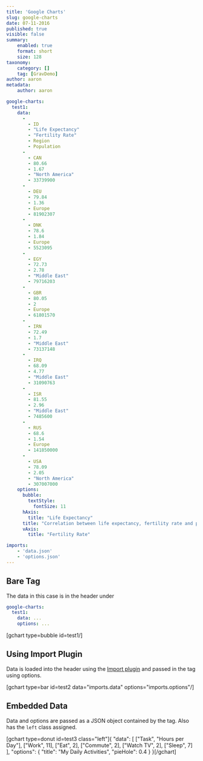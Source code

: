 ```yaml
---
title: 'Google Charts'
slug: google-charts
date: 07-11-2016
published: true
visible: false
summary:
    enabled: true
    format: short
    size: 128
taxonomy:
    category: []
    tag: [GravDemo]
author: aaron
metadata:
    author: aaron

google-charts: 
  test1: 
    data: 
      - 
        - ID
        - "Life Expectancy"
        - "Fertility Rate"
        - Region
        - Population
      - 
        - CAN
        - 80.66
        - 1.67
        - "North America"
        - 33739900
      - 
        - DEU
        - 79.84
        - 1.36
        - Europe
        - 81902307
      - 
        - DNK
        - 78.6
        - 1.84
        - Europe
        - 5523095
      - 
        - EGY
        - 72.73
        - 2.78
        - "Middle East"
        - 79716203
      - 
        - GBR
        - 80.05
        - 2
        - Europe
        - 61801570
      - 
        - IRN
        - 72.49
        - 1.7
        - "Middle East"
        - 73137148
      - 
        - IRQ
        - 68.09
        - 4.77
        - "Middle East"
        - 31090763
      - 
        - ISR
        - 81.55
        - 2.96
        - "Middle East"
        - 7485600
      - 
        - RUS
        - 68.6
        - 1.54
        - Europe
        - 141850000
      - 
        - USA
        - 78.09
        - 2.05
        - "North America"
        - 307007000
    options: 
      bubble: 
        textStyle: 
          fontSize: 11
      hAxis: 
        title: "Life Expectancy"
      title: "Correlation between life expectancy, fertility rate and population of some world countries (2010)"
      vAxis: 
        title: "Fertility Rate"

imports:
    - 'data.json'
    - 'options.json'
---
```


## Bare Tag

The data in this case is in the header under

```yaml
google-charts:
  test1:
    data: ...
    options: ...
```

[gchart type=bubble id=test1/]

## Using Import Plugin

Data is loaded into the header using the [Import plugin](https://github.com/Deester4x4jr/grav-plugin-import) and passed in the tag using options.

[gchart type=bar id=test2 data="imports.data" options="imports.options"/]

## Embedded Data

Data and options are passed as a JSON object contained by the tag. Also has the `left` class assigned.

[gchart type=donut id=test3 class="left"]{
    "data": [
        ["Task", "Hours per Day"],
        ["Work", 11],
        ["Eat", 2],
        ["Commute", 2],
        ["Watch TV", 2],
        ["Sleep", 7]
    ],
    "options": {
        "title": "My Daily Activities",
        "pieHole": 0.4
    }
}[/gchart]

